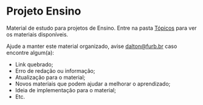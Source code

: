 # Projeto Ensino

Material de estudo para projetos de Ensino. Entre na pasta [Tópicos](./Topicos/ "Tópicos") para ver os materiais disponíveis.

Ajude a manter este material organizado, avise [dalton@furb.br](mailto:dalton@furb.br) caso encontre algum(a):

- Link quebrado;
- Erro de redação ou informação;
- Atualização para o material;  
- Novos materiais que podem ajudar a melhorar o aprendizado;
- Ideia de implementação para o material;
- Etc.
